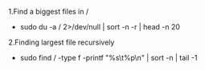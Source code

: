 1.Find a biggest files in /

- sudo du -a / 2>/dev/null | sort -n -r | head -n 20

2.Finding largest file recursively

- sudo find / -type f -printf "%s\t%p\n" | sort -n | tail -1

